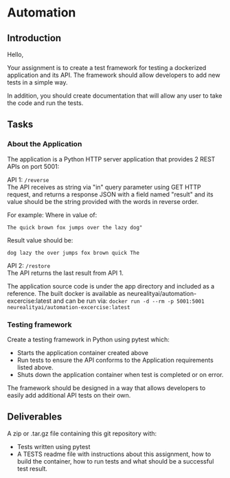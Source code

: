 # Automation

## Introduction

Hello, 

Your assignment is to create a test framework for testing a dockerized application and its API.
The framework should allow developers to add new tests in a simple way.

In addition, you should create documentation that will allow any user to take the code and run the tests.

## Tasks

### About the Application
The application is a Python HTTP server application that provides 2 REST APIs on port 5001:

API 1: `/reverse`  
The API receives as string via "in" query parameter using GET HTTP request, and returns a response JSON with a field named "result" and its value should be the string provided with the words in reverse order.

For example:
Where in value of:
```
The quick brown fox jumps over the lazy dog"
```
Result value should be:
```
dog lazy the over jumps fox brown quick The
```

API 2: `/restore`  
The API returns the last result from API 1.

The application source code is under the app directory and included as a reference.
The built docker is available as neurealityai/automation-excercise:latest and can be run via:
`docker run -d --rm -p 5001:5001 neurealityai/automation-excercise:latest`

### Testing framework
Create a testing framework in Python using pytest which:

* Starts the application container created above
* Run tests to ensure the API conforms to the Application requirements listed above.
* Shuts down the application container when test is completed or on error.

The framework should be designed in a way that allows developers to easily add additional API tests on their own.

## Deliverables
A zip or .tar.gz file containing this git repository with:

* Tests written using pytest
* A TESTS readme file with instructions about this assignment, how to build the container, how to run tests and what should be a successful test result.
